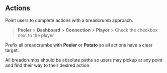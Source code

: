 ## Actions

Point users to complete actions with a breadcrumb approach.

> **Peeler** > **Dashboard** > **Connection** > **Player** > Check the checkbox next to the player

Prefix all breadcrumbs with **Peeler** or **Potato** so all actions have a clear target.

All breadcrumbs should be absolute paths so users may pickup at any point and find their way to their desired action.